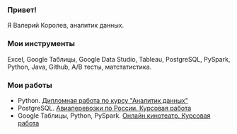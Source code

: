 ### Привет!
Я Валерий Королев, аналитик данных.

### Мои инструменты
Excel, Google Таблицы, Google Data Studio, Tableau, PostgreSQL, PySpark, Python, Java, Github, A/B тесты, матстатистика. 

### Мои работы

* Python. [Дипломная работа по курсу "Аналитик данных"](https://github.com/ValeriiKorolev/DAU-21-diploma)
* PostgreSQL. [Авиаперевозки по России. Курсовая работа](https://github.com/ValeriiKorolev/SQL-36-final)
* Google Таблицы, Python, PySpark. [Онлайн кинотеатр. Курсовая работа]()
